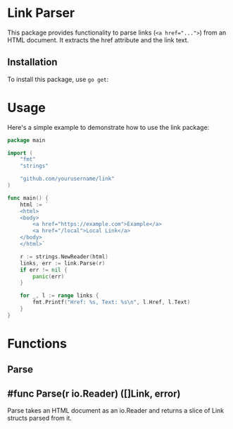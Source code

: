 # Link Parser

This package provides functionality to parse links (`<a href="...">`) from an HTML document. It extracts the href attribute and the link text.

## Installation

To install this package, use `go get`:


# Usage
Here's a simple example to demonstrate how to use the link package:

```Go
package main

import (
    "fmt"
    "strings"

    "github.com/yourusername/link"
)

func main() {
    html := `
    <html>
    <body>
        <a href="https://example.com">Example</a>
        <a href="/local">Local Link</a>
    </body>
    </html>`

    r := strings.NewReader(html)
    links, err := link.Parse(r)
    if err != nil {
        panic(err)
    }

    for _, l := range links {
        fmt.Printf("Href: %s, Text: %s\n", l.Href, l.Text)
    }
}
```

# Functions
## Parse
## #func Parse(r io.Reader) ([]Link, error)

Parse takes an HTML document as an io.Reader and returns a slice of Link structs parsed from it.